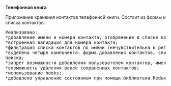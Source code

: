 **Телефонная книга**

Приложение хранения контактов телефонной книги. Состоит из формы и списка
контактов.

<pre>
Реализовано: 
*добавление имени и номера контакта, отображение в списке контактов; 
*встроенная валидация для номера контакта; 
*фильтрация списка контактов по имени (нечувствительна к регистру); 
*выделено четыре компонента: форма добавления контактов, список контактов, элемент списка контактов и фильтр
поиска; 
*запрет возможности добавления пользователем контактов, имена которых уже есть в телефонной книге. При попытке выполнить такое действие выводиться alert с предупреждением; 
*возможность удаления ранее сохраненных контактов;
*использование hooks;
*добавлено управление состоянием при помощи библиотеки Redux.
</pre>
